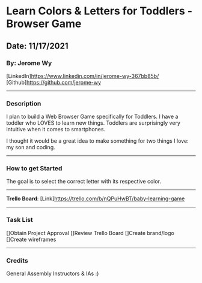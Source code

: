 # Learn Colors & Letters for Toddlers - Browser Game

## Date: 11/17/2021

### By: Jerome Wy

[LinkedIn]https://www.linkedin.com/in/jerome-wy-367bb85b/
[Github]https://github.com/jerome-wy

---

### Description

I plan to build a Web Browser Game specifically for Toddlers. I have a toddler who LOVES to learn new things. Toddlers are surprisingly very intuitive when it comes to smartphones.

I thought it would be a great idea to make something for two things I love: my son and coding.

---

### How to get Started

The goal is to select the correct letter with its respective color.

---

**Trello Board**:
[Link]https://trello.com/b/nQPuHwBT/baby-learning-game

---

### Task List

[]Obtain Project Approval
[]Review Trello Board
[]Create brand/logo
[]Create wireframes

---

### Credits

General Assembly Instructors & IAs :)
